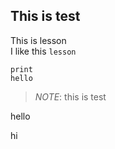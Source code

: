 ## This is test

This is lesson<br>
I like this ``lesson``
```
print
hello
```

>_NOTE_:
>this is test


hello

hi

